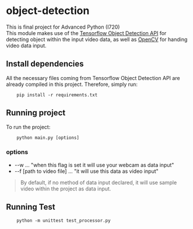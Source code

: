 # object-detection

This is final project for Advanced Python (I720) <br />
This module makes use of the 
[Tensorflow Object Detection API](https://github.com/tensorflow/models/tree/master/research/object_detection) for detecting object within the input video data, as well as [OpenCV](https://pypi.python.org/pypi/opencv-python) for handing video data input.
## Install dependencies

All the necessary files coming from Tensorflow Object Detection API are already compiled in this project.
Therefore, simply run: 
```
	pip install -r requirements.txt 
```

## Running project
To run the project:
```
	python main.py [options]
```
### options

 - --w ... "when this flag is set it will use your webcam as data input"
 - --f [path to video file] ... "it will use this data as video input" 

> By default, if no method of data input declared, it will use sample video within the project as data input.

## Running Test
```
	python -m unittest test_processor.py
```
